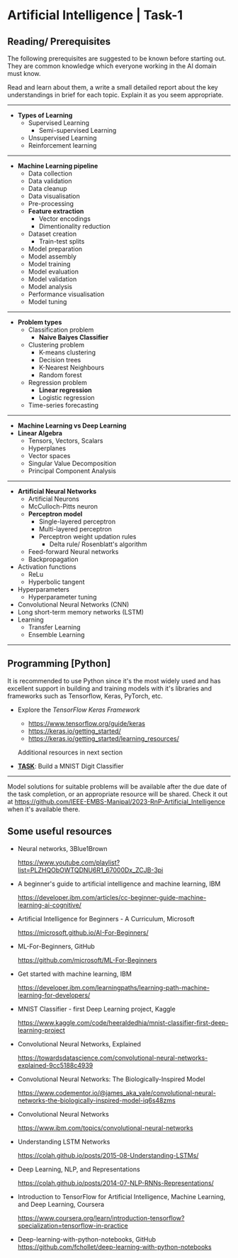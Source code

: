 # Artificial Intelligence | Task-1

## Reading/ Prerequisites

The following prerequisites are suggested to be known before starting out. They are common knowledge which everyone working in the AI domain must know.

Read and learn about them, a write a small detailed report about the key understandings in brief for each topic. Explain it as you seem appropriate.

---

- **Types of Learning**
  - Supervised Learning
    - Semi-supervised Learning
  - Unsupervised Learning
  - Reinforcement learning

---

- **Machine Learning pipeline**
  - Data collection
  - Data validation
  - Data cleanup
  - Data visualisation
  - Pre-processing
  - **Feature extraction**
    - Vector encodings
    - Dimentionality reduction
  - Dataset creation
    - Train-test splits
  - Model preparation
  - Model assembly
  - Model training
  - Model evaluation
  - Model validation
  - Model analysis
  - Performance visualisation
  - Model tuning

---

- **Problem types**
  - Classification problem
    - **Naive Baiyes Classifier**
  - Clustering problem
    - K-means clustering
    - Decision trees
    - K-Nearest Neighbours
    - Random forest
  - Regression problem
    - **Linear regression**
    - Logistic regression
  - Time-series forecasting

---

- **Machine Learning vs Deep Learning**
- **Linear Algebra**
  - Tensors, Vectors, Scalars
  - Hyperplanes
  - Vector spaces
  - Singular Value Decomposition
  - Principal Component Analysis

---

- **Artificial Neural Networks**
  - Artificial Neurons
  - McCulloch-Pitts neuron
  - **Perceptron model**
    - Single-layered perceptron
    - Multi-layered perceptron
    - Perceptron weight updation rules
      - Delta rule/ Rosenblatt's algorithm
  - Feed-forward Neural networks
  - Backpropagation
- Activation functions
  - ReLu
  - Hyperbolic tangent
- Hyperparameters
  - Hyperparameter tuning
- Convolutional Neural Networks (CNN)
- Long short-term memory networks (LSTM)
- Learning
  - Transfer Learning
  - Ensemble Learning

---

## Programming [Python]

It is recommended to use Python since it's the most widely used and has excellent support in building and training models with it's libraries and frameworks such as Tensorflow, Keras, PyTorch, etc.

- Explore the *TensorFlow Keras Framework*

  - https://www.tensorflow.org/guide/keras
  - https://keras.io/getting_started/
  - https://keras.io/getting_started/learning_resources/

  Additional resources in next section

- **<u>TASK</u>**: Build a MNIST Digit Classifier

---

Model solutions for suitable problems will be available after the due date of the task completion, or an appropriate resource will be shared. Check it out at https://github.com/IEEE-EMBS-Manipal/2023-RnP-Artificial_Intelligence when it's available there.

## Some useful resources

- Neural networks, 3Blue1Brown

  https://www.youtube.com/playlist?list=PLZHQObOWTQDNU6R1_67000Dx_ZCJB-3pi

- A beginner's guide to artificial intelligence and machine learning, IBM

  https://developer.ibm.com/articles/cc-beginner-guide-machine-learning-ai-cognitive/

- Artificial Intelligence for Beginners - A Curriculum, Microsoft

  https://microsoft.github.io/AI-For-Beginners/

- ML-For-Beginners, GitHub

  https://github.com/microsoft/ML-For-Beginners

- Get started with machine learning, IBM

  https://developer.ibm.com/learningpaths/learning-path-machine-learning-for-developers/

- MNIST Classifier - first Deep Learning project, Kaggle

  https://www.kaggle.com/code/heeraldedhia/mnist-classifier-first-deep-learning-project

- Convolutional Neural Networks, Explained

  https://towardsdatascience.com/convolutional-neural-networks-explained-9cc5188c4939

- Convolutional Neural Networks: The Biologically-Inspired Model

  https://www.codementor.io/@james_aka_yale/convolutional-neural-networks-the-biologically-inspired-model-iq6s48zms

- Convolutional Neural Networks

  https://www.ibm.com/topics/convolutional-neural-networks

- Understanding LSTM Networks

  https://colah.github.io/posts/2015-08-Understanding-LSTMs/

- Deep Learning, NLP, and Representations

  https://colah.github.io/posts/2014-07-NLP-RNNs-Representations/

- Introduction to TensorFlow for Artificial Intelligence, Machine Learning, and Deep Learning, Coursera

  https://www.coursera.org/learn/introduction-tensorflow?specialization=tensorflow-in-practice

- Deep-learning-with-python-notebooks, GitHub
  https://github.com/fchollet/deep-learning-with-python-notebooks
